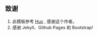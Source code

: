 ## 致谢
1. 此模板参考 [Hux](https://github.com/Huxpro/huxpro.github.io) , 感谢这个作者。 
2. 感谢 Jekyll、Github Pages 和 Bootstrap!

